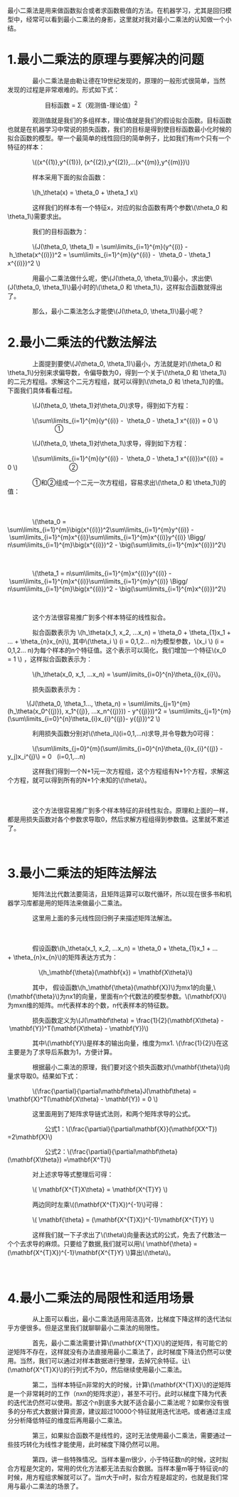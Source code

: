 <script type="text/javascript" src="http://cdn.mathjax.org/mathjax/latest/MathJax.js?config=default"></script>

最小二乘法是用来做函数拟合或者求函数极值的方法。在机器学习，尤其是回归模型中，经常可以看到最小二乘法的身影，这里就对我对最小二乘法的认知做一个小结。</p>
<h1>1.最小二乘法的原理与要解决的问题　</h1>
<p>　　　　最小二乘法是由勒让德在19世纪发现的，原理的一般形式很简单，当然发现的过程是非常艰难的。形式如下式：</p>
<p>　　　　　　目标函数 =&nbsp;Σ（观测值-理论值）<sup>2</sup></p>
<p>　　　　观测值就是我们的多组样本，理论值就是我们的假设拟合函数。目标函数也就是在机器学习中常说的损失函数，我们的目标是得到使目标函数最小化时候的拟合函数的模型。举一个最简单的线性回归的简单例子，比如我们有m个只有一个特征的样本：</p>
<p>　　　　\((x^{(1)},y^{(1)}), (x^{(2)},y^{(2)},...(x^{(m)},y^{(m)})\)</p>
<p>　　　　样本采用下面的拟合函数：</p>
<p>　　　　\(h_\theta(x) = \theta_0 +&nbsp;\theta_1 x\)</p>
<p>　　　　这样我们的样本有一个特征x，对应的拟合函数有两个参数\(\theta_0 和 \theta_1\)需要求出。</p>
<p>　　　　我们的目标函数为：</p>
<p>　　　　\(J(\theta_0,&nbsp;\theta_1) = \sum\limits_{i=1}^{m}(y^{(i)} -&nbsp;h_\theta(x^{(i)})^2 = \sum\limits_{i=1}^{m}(y^{(i)} - &nbsp;\theta_0 -&nbsp;\theta_1 x^{(i)})^2&nbsp;\)　</p>
<p>　　　　用最小二乘法做什么呢，使\(J(\theta_0,&nbsp;\theta_1)\)最小，求出使\(J(\theta_0,&nbsp;\theta_1)\)最小时的\(\theta_0 和 \theta_1\)，这样拟合函数就得出了。</p>
<p>　　　　那么，最小二乘法怎么才能使\(J(\theta_0,&nbsp;\theta_1)\)最小呢？</p>
<h1>2.最小二乘法的代数法解法</h1>
<p>　　　　上面提到要使\(J(\theta_0,&nbsp;\theta_1)\)最小，方法就是对\(\theta_0 和 \theta_1\)分别来求偏导数，令偏导数为0，得到一个关于\(\theta_0 和 \theta_1\)的二元方程组。求解这个二元方程组，就可以得到\(\theta_0 和 \theta_1\)的值。下面我们具体看看过程。</p>
<p>　　　　\(J(\theta_0,&nbsp;\theta_1)对\theta_0\)求导，得到如下方程：</p>
<p>　　　　\(\sum\limits_{i=1}^{m}(y^{(i)} - &nbsp;\theta_0 -&nbsp;\theta_1 x^{(i)}) = 0&nbsp;\) &nbsp; &nbsp; &nbsp; &nbsp; &nbsp; &nbsp; &nbsp; &nbsp; &nbsp; &nbsp; &nbsp; &nbsp; &nbsp; &nbsp; &nbsp; &nbsp; &nbsp;①</p>
<p>　　　　\(J(\theta_0,&nbsp;\theta_1)对\theta_1\)求导，得到如下方程：</p>
<p>　　　　\(\sum\limits_{i=1}^{m}(y^{(i)} - &nbsp;\theta_0 -&nbsp;\theta_1 x^{(i)})x^{(i)} = 0&nbsp;\)　　　　　　　　&nbsp;②</p>
<p>　　　　①和②组成一个二元一次方程组，容易求出\(\theta_0 和 \theta_1\)的值：</p>
<p>　　　　</p>
<p>　　　　\(\theta_0 = \sum\limits_{i=1}^{m}\big(x^{(i)})^2\sum\limits_{i=1}^{m}y^{(i)} -&nbsp;\sum\limits_{i=1}^{m}x^{(i)}\sum\limits_{i=1}^{m}x^{(i)}y^{(i)} \Bigg/ n\sum\limits_{i=1}^{m}\big(x^{(i)})^2 - \big(\sum\limits_{i=1}^{m}x^{(i)})^2\)</p>
<p>&nbsp;</p>
<p>　　　　\(\theta_1 = n\sum\limits_{i=1}^{m}x^{(i)}y^{(i)} -&nbsp;\sum\limits_{i=1}^{m}x^{(i)}\sum\limits_{i=1}^{m}y^{(i)} \Bigg/ n\sum\limits_{i=1}^{m}\big(x^{(i)})^2 - \big(\sum\limits_{i=1}^{m}x^{(i)})^2\)</p>
<p>&nbsp;</p>
<p>　　　　这个方法很容易推广到多个样本特征的线性拟合。</p>
<p>　　　　拟合函数表示为&nbsp;\(h_\theta(x_1, x_2, ...x_n) = \theta_0 +&nbsp;\theta_{1}x_1 + ... +&nbsp;\theta_{n}x_{n}\), 其中\(\theta_i \) (i = 0,1,2... n)为模型参数，\(x_i \) (i = 0,1,2... n)为每个样本的n个特征值。这个表示可以简化，我们增加一个特征\(x_0 = 1 \) ，这样拟合函数表示为：</p>
<p>　　　　\(h_\theta(x_0, x_1, ...x_n) = \sum\limits_{i=0}^{n}\theta_{i}x_{i}\)。</p>
<p>　　　　损失函数表示为：</p>
<p>&nbsp; &nbsp; &nbsp; &nbsp; &nbsp; &nbsp;\(J(\theta_0, \theta_1..., \theta_n) = \sum\limits_{j=1}^{m}(h_\theta(x_0^{(j)}), x_1^{(j)}, ...x_n^{(j)})) - y^{(j)}))^2 = \sum\limits_{j=1}^{m}(\sum\limits_{i=0}^{n}\theta_{i}x_{i}^{(j)}- y{(j)})^2&nbsp;\)</p>
<p>　　　　利用损失函数分别对\(\theta_i\)(i=0,1,...n)求导,并令导数为0可得：</p>
<p>　　　　\(\sum\limits_{j=0}^{m}(\sum\limits_{i=0}^{n}\theta_{i}x_{i}^{(j)} - y_j)x_i^{j}\) = 0 &nbsp;&nbsp;(i=0,1,...n)</p>
<p>　　　　这样我们得到一个N+1元一次方程组，这个方程组有N+1个方程，求解这个方程，就可以得到所有的N+1个未知的\(\theta\)。</p>
<p>　　　　</p>
<p>　　　　这个方法很容易推广到多个样本特征的非线性拟合。原理和上面的一样，都是用损失函数对各个参数求导取0，然后求解方程组得到参数值。这里就不累述了。</p>
<p>&nbsp;</p>
<h1>3.最小二乘法的矩阵法解法</h1>
<p>　　　　矩阵法比代数法要简洁，且矩阵运算可以取代循环，所以现在很多书和机器学习库都是用的矩阵法来做最小二乘法。</p>
<p>　　　　这里用上面的多元线性回归例子来描述矩阵法解法。</p>
<p>　　　　</p>
<p>　　　　假设函数\(h_\theta(x_1, x_2, ...x_n) = \theta_0 +&nbsp;\theta_{1}x_1 + ... +&nbsp;\theta_{n}x_{n}\)的矩阵表达方式为：</p>
<p>　　　　　\(h_\mathbf{\theta}(\mathbf{x}) =&nbsp;\mathbf{X\theta}\)&nbsp;</p>
<p>　　　　其中， 假设函数\(h_\mathbf{\theta}(\mathbf{X})\)为mx1的向量,\(\mathbf{\theta}\)为nx1的向量，里面有n个代数法的模型参数。\(\mathbf{X}\)为mxn维的矩阵。m代表样本的个数，n代表样本的特征数。</p>
<p>　　　　损失函数定义为\(J(\mathbf\theta) = \frac{1}{2}(\mathbf{X\theta} -&nbsp;\mathbf{Y})^T(\mathbf{X\theta} -&nbsp;\mathbf{Y})\)</p>
<p>　　　　其中\(\mathbf{Y}\)是样本的输出向量，维度为mx1. \(\frac{1}{2}\)在这主要是为了求导后系数为1，方便计算。</p>
<p>　　　　根据最小二乘法的原理，我们要对这个损失函数对\(\mathbf{\theta}\)向量求导取0。结果如下式：</p>
<p>　　　　\(\frac{\partial}{\partial\mathbf\theta}J(\mathbf\theta) = \mathbf{X}^T(\mathbf{X\theta} -&nbsp;\mathbf{Y}) = 0 \)</p>
<p>　　　　这里面用到了矩阵求导链式法则，和两个矩阵求导的公式。</p>
<p>　　　　　　公式1：\(\frac{\partial}{\partial\mathbf{X}}(\mathbf{XX^T}) =2\mathbf{X}\)</p>
<p>　　　　　　公式2：\(\frac{\partial}{\partial\mathbf\theta}(\mathbf{X\theta}) =\mathbf{X^T}\)</p>
<p>　　　　对上述求导等式整理后可得：</p>
<p>　　　　\(&nbsp;\mathbf{X^{T}X\theta} =&nbsp;\mathbf{X^{T}Y} \)</p>
<p>　　　　两边同时左乘\((\mathbf{X^{T}X})^{-1}\)可得：</p>
<p>　　　　\(&nbsp;\mathbf{\theta} = (\mathbf{X^{T}X})^{-1}\mathbf{X^{T}Y} \)</p>
<p>　　　　这样我们就一下子求出了\(\theta\)向量表达式的公式，免去了代数法一个个去求导的麻烦。只要给了数据,我们就可以用\(&nbsp;\mathbf{\theta} = (\mathbf{X^{T}X})^{-1}\mathbf{X^{T}Y} \)算出\(\theta\)。</p>
<p>&nbsp;</p>
<h1>4.最小二乘法的局限性和适用场景　　</h1>
<p>　　　　从上面可以看出，最小二乘法适用简洁高效，比梯度下降这样的迭代法似乎方便很多。但是这里我们就聊聊最小二乘法的局限性。</p>
<p>　　　　首先，最小二乘法需要计算\(\mathbf{X^{T}X}\)的逆矩阵，有可能它的逆矩阵不存在，这样就没有办法直接用最小二乘法了，此时梯度下降法仍然可以使用。当然，我们可以通过对样本数据进行整理，去掉冗余特征。让\(\mathbf{X^{T}X}\)的行列式不为0，然后继续使用最小二乘法。</p>
<p>　　　　第二，当样本特征n非常的大的时候，计算\(\mathbf{X^{T}X}\)的逆矩阵是一个非常耗时的工作（nxn的矩阵求逆），甚至不可行。此时以梯度下降为代表的迭代法仍然可以使用。那这个n到底多大就不适合最小二乘法呢？如果你没有很多的分布式大数据计算资源，建议超过10000个特征就用迭代法吧。或者通过主成分分析降低特征的维度后再用最小二乘法。</p>
<p>　　　　第三，如果拟合函数不是线性的，这时无法使用最小二乘法，需要通过一些技巧转化为线性才能使用，此时梯度下降仍然可以用。</p>
<p>　　　　第四，讲一些特殊情况。当样本量m很少，小于特征数n的时候，这时拟合方程是欠定的，常用的优化方法都无法去拟合数据。当样本量m等于特征说n的时候，用方程组求解就可以了。当m大于n时，拟合方程是超定的，也就是我们常用与最小二乘法的场景了。</p>
<p>&nbsp;</p>
